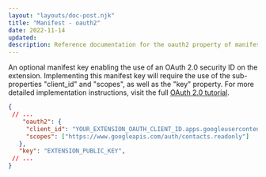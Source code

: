 ```yaml
---
layout: "layouts/doc-post.njk"
title: "Manifest - oauth2"
date: 2022-11-14
updated: 
description: Reference documentation for the oauth2 property of manifest.json.
---
```


An optional manifest key enabling the use of an OAuth 2.0 security ID on the extension. Implementing this manifest key will require the use of the sub-properties "client_id" and "scopes", as well as the "key" property. For more detailed implementation instructions, visit the full [OAuth 2.0 tutorial](/docs/extensions/mv3/tut_oauth/).
 ```json
{
  // ...
     "oauth2": {
      "client_id": "YOUR_EXTENSION_OAUTH_CLIENT_ID.apps.googleusercontent.com",
      "scopes": ["https://www.googleapis.com/auth/contacts.readonly"]
    },
    "key": "EXTENSION_PUBLIC_KEY",
  // ...
}
```